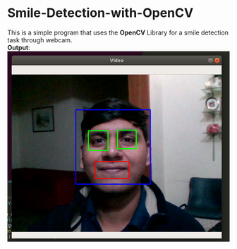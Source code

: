 # Smile-Detection-with-OpenCV
This is a simple program that uses the **OpenCV** Library for a smile detection task through webcam. <br>
**Output**: <br>
![Alt](/ss.png "Output")
